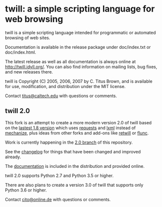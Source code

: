 twill: a simple scripting language for web browsing
===================================================

twill is a simple scripting language intended for programmatic or automated browsing of web sites.

Documentation is available in the release package under doc/index.txt or doc/index.html.

The latest release as well as all documentation is always online at http://twill.idyll.org/. You can also find information on mailing lists, bug fixes, and new releases there.

twill is Copyright (C) 2005, 2006, 2007 by C. Titus Brown, and is available for use, modification, and distribution under the MIT license.

Contact titus@caltech.edu with questions or comments.

twill 2.0
---------

This fork is an attempt to create a more modern version 2.0 of twill based on the [lastest 1.8 version](https://pypi.python.org/pypi/twill) which uses [requests](https://2.python-requests.org/) and [lxml](https://lxml.de/) instead of [mechanize](http://wwwsearch.sourceforge.net/mechanize/), plus ideas from other forks and add-ons like [retwill](https://bitbucket.org/brandizzi/retwill/) or [flunc](https://www.coactivate.org/projects/flunc/project-home).

Work is currently happening in the [2.0 branch](https://github.com/Cito/twill/tree/2.0) of this repository.

See the [changelog](https://cito.github.io/twill/changelog.html) for things that have been changed and improved already.

The [documentation](https://cito.github.io/twill/) is included in the distribution and provided online.

twill 2.0 supports Python 2.7 and Python 3.5 or higher.

There are also plans to create a version 3.0 of twill that supports only Python 3.6 or higher.

Contact cito@online.de with questions or comments.
